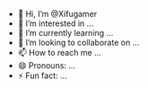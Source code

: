 - 👋 Hi, I’m @Xifugamer
- 👀 I’m interested in ...
- 🌱 I’m currently learning ...
- 💞️ I’m looking to collaborate on ...
- 📫 How to reach me ...
- 😄 Pronouns: ...
- ⚡ Fun fact: ...

<!---
Xifugamer/Xifugamer is a ✨ special ✨ repository because its `README.md` (this file) appears on your GitHub profile.
You can click the Preview link to take a look at your changes.
--->
